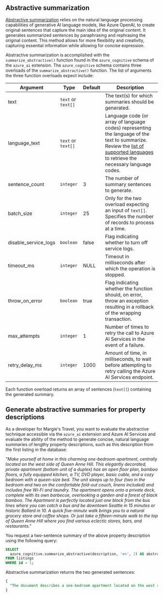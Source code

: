 ## Abstractive summarization

[Abstractive summarization](/azure/ai-services/language-service/summarization/how-to/document-summarization#try-document-abstractive-summarization) relies on the natural language processing capabilities of generative AI language models, like Azure OpenAI, to create original sentences that capture the main idea of the original content. It generates summarized sentences by paraphrasing and rephrasing the original content. This method allows for more flexibility and creativity, capturing essential information while allowing for concise expression.

Abstractive summarization is accomplished with the `summarize_abstractive()` function found in the `azure_cognitive` schema of the `azure_ai` extension. The `azure_cognitive` schema contains three overloads of the `summarize_abstractive()` function. The list of arguments the three function overloads expect include:

| Argument | Type | Default | Description |
| -------- | ---- | ------- | ----------- |
| text | `text` or `text[]` || The text(s) for which summaries should be generated. |
| language_text | `text` or `text[]` || Language code (or array of language codes) representing the language of the text to summarize. Review the [list of supported languages](/azure/ai-services/language-service/summarization/language-support) to retrieve the necessary language codes. |
| sentence_count | `integer` | 3 | The number of summary sentences to generate. |
| batch_size | `integer` | 25 | Only for the two overload expecting an input of `text[]`. Specifies the number of records to process at a time. |
| disable_service_logs | `boolean` | false | Flag indicating whether to turn off service logs. |
| timeout_ms | `integer` | NULL | Timeout in milliseconds after which the operation is stopped. |
| throw_on_error | `boolean` | true | Flag indicating whether the function should, on error, throw an exception resulting in a rollback of the wrapping transaction. |
| max_attempts | `integer` | 1 | Number of times to retry the call to Azure AI Services in the event of a failure. |
| retry_delay_ms | `integer` | 1000 | Amount of time, in milliseconds, to wait before attempting to retry calling the Azure AI Services endpoint. |

Each function overload returns an array of sentences (`text[]`) containing the generated summary.

## Generate abstractive summaries for property descriptions

As a developer for Margie's Travel, you want to evaluate the abstractive technique accessible via the `azure_ai` extension and Azure AI Services and evaluate the ability of the method to generate concise, natural language summaries of lengthy property descriptions, such as this description from the first listing in the database:

_"Make yourself at home in this charming one-bedroom apartment, centrally located on the west side of Queen Anne Hill. This elegantly decorated, private apartment (bottom unit of a duplex) has an open floor plan, bamboo floors, a fully equipped kitchen, a TV, DVD player, basic cable, and a cozy bedroom with a queen-size bed. The unit sleeps up to four (two in the bedroom and two on the comfortable fold-out couch, linens included) and includes free Wi-Fi and laundry. The apartment opens onto a private deck, complete with its own barbecue, overlooking a garden and a forest of black bamboo. The Apartment is perfectly located just one block from the bus lines where you can catch a bus and be downtown Seattle in 15 minutes or historic Ballard in 10. A quick five-minute walk brings you to a natural grocery store and coffee shops. Or just take a fifteen-minute walk to the top of Queen Anne Hill where you find various eclectic stores, bars, and restaurants."_

You request a two-sentence summary of the above property description using the following query:

```sql
SELECT
  azure_cognitive.summarize_abstractive(description, 'en', 2) AS abstractive_summary
FROM listings
WHERE id = 1;
```

Abstractive summarization returns the two generated sentences:

```sql
{
  "The document describes a one-bedroom apartment located on the west side of Queen Anne Hill, featuring an open floor plan, bamboo floors, a fully equipped kitchen, a queen-size bed, and a private deck with a BBQ. It is conveniently located near bus lines, historic Ballard, a grocery store, coffee shops, and various shops and restaurants."
}
```

